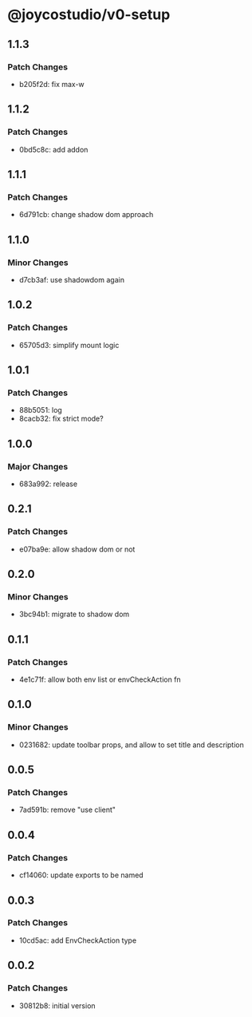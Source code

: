 # @joycostudio/v0-setup

## 1.1.3

### Patch Changes

- b205f2d: fix max-w

## 1.1.2

### Patch Changes

- 0bd5c8c: add addon

## 1.1.1

### Patch Changes

- 6d791cb: change shadow dom approach

## 1.1.0

### Minor Changes

- d7cb3af: use shadowdom again

## 1.0.2

### Patch Changes

- 65705d3: simplify mount logic

## 1.0.1

### Patch Changes

- 88b5051: log
- 8cacb32: fix strict mode?

## 1.0.0

### Major Changes

- 683a992: release

## 0.2.1

### Patch Changes

- e07ba9e: allow shadow dom or not

## 0.2.0

### Minor Changes

- 3bc94b1: migrate to shadow dom

## 0.1.1

### Patch Changes

- 4e1c71f: allow both env list or envCheckAction fn

## 0.1.0

### Minor Changes

- 0231682: update toolbar props, and allow to set title and description

## 0.0.5

### Patch Changes

- 7ad591b: remove "use client"

## 0.0.4

### Patch Changes

- cf14060: update exports to be named

## 0.0.3

### Patch Changes

- 10cd5ac: add EnvCheckAction type

## 0.0.2

### Patch Changes

- 30812b8: initial version
